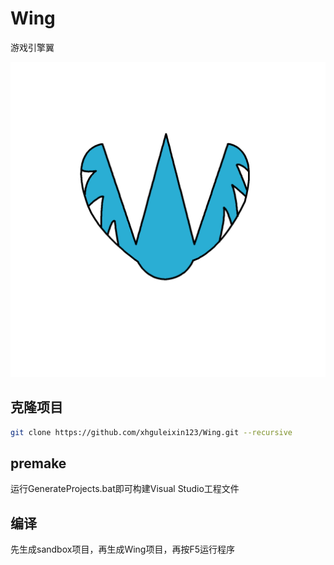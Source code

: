 # Wing
游戏引擎翼

![图标](imgs/Wing.png)

## 克隆项目

```bash
git clone https://github.com/xhguleixin123/Wing.git --recursive
```

## premake

运行GenerateProjects.bat即可构建Visual Studio工程文件

## 编译

先生成sandbox项目，再生成Wing项目，再按F5运行程序

